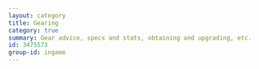 ```yaml
---
layout: category
title: Gearing
category: true
summary: Gear advice, specs and stats, obtaining and upgrading, etc.
id: 3475573
group-id: ingame
---
```

